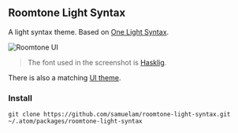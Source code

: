 ## Roomtone Light Syntax

A light syntax theme. Based on [One Light Syntax](https://github.com/atom/one-light-syntax).

![Roomtone UI](https://user-images.githubusercontent.com/3765/28441691-f4e7a51c-6d60-11e7-81e4-09a6dfc1ae9c.png)

> The font used in the screenshot is [Hasklig](https://github.com/i-tu/Hasklig).

There is also a matching [UI theme](https://github.com/samuelam/roomtone-ui).

### Install

```shell
git clone https://github.com/samuelam/roomtone-light-syntax.git ~/.atom/packages/roomtone-light-syntax
```
